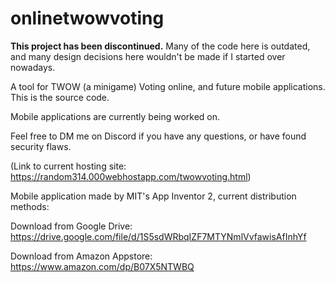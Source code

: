 # onlinetwowvoting
**This project has been discontinued.** Many of the code here is outdated, and many design decisions here wouldn't be made if I started over nowadays.

A tool for TWOW (a minigame) Voting online, and future mobile applications. This is the source code.

Mobile applications are currently being worked on.

Feel free to DM me on Discord if you have any questions, or have found security flaws.

(Link to current hosting site: https://random314.000webhostapp.com/twowvoting.html)


Mobile application made by MIT's App Inventor 2, current distribution methods:

Download from Google Drive: https://drive.google.com/file/d/1S5sdWRbqIZF7MTYNmlVvfawisAfInhYf

Download from Amazon Appstore: https://www.amazon.com/dp/B07X5NTWBQ
